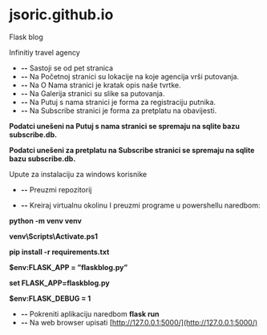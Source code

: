 # jsoric.github.io
Flask blog

Infinitiy travel agency

- **--** Sastoji se od pet stranica
- **--** Na Početnoj stranici su lokacije na koje agencija vrši putovanja.
- **--** Na O Nama stranici je kratak opis naše tvrtke.
- **--** Na Galerija stranici su slike sa putovanja.
- **--** Na Putuj s nama stranici je forma za registraciju putnika.
- **--** Na Subscribe stranici je forma za pretplatu na obavijesti.

**Podatci unešeni na Putuj s nama stranici se spremaju na sqlite bazu subscribe.db.**

**Podatci unešeni za pretplatu na Subscribe stranici se spremaju na sqlite bazu subscribe.db.**

Upute za instalaciju za windows korisnike

- **--** Preuzmi repozitorij

- **--** Kreiraj virtualnu okolinu I preuzmi programe u powershellu naredbom:

 **python -m venv venv**

 **venv\Scripts\Activate.ps1**

 **pip install -r requirements.txt**

 **$env:FLASK_APP = ”flaskblog.py”**

 **set FLASK\_APP=flaskblog.py**

 **$env:FLASK\_DEBUG = 1**

- **--** Pokreniti aplikaciju naredbom **flask run**
- **--** Na web browser upisati [http://127.0.0.1:5000/](http://127.0.0.1:5000/)

